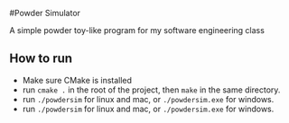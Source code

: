 #Powder Simulator

A simple powder toy-like program for my software engineering class

## How to run

- Make sure CMake is installed
- run `cmake .` in the root of the project, then `make` in the same directory.
- run `./powdersim` for linux and mac, or `./powdersim.exe` for windows.
- run `./powdersim` for linux and mac, or `./powdersim.exe` for windows.

